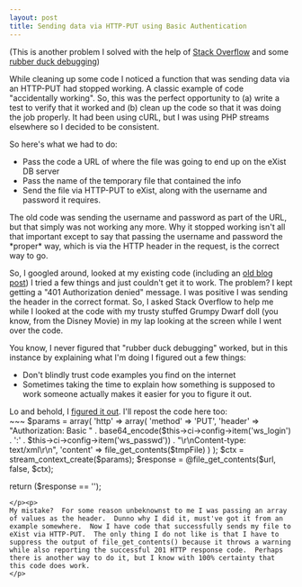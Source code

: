 ```yaml
--- 
layout: post
title: Sending data via HTTP-PUT using Basic Authentication
---
```

<p>(This is another problem I solved with the help of <a href="http://stackoverflow.com"</a>Stack Overflow</a> and some <a href="http://en.wikipedia.org/wiki/Rubber_duck_debugging">rubber duck debugging</a>)
</p>
<p>
While cleaning up some code I noticed a function that was sending data via an HTTP-PUT had stopped working.  A classic example of code "accidentally working".  So, this was the perfect opportunity to (a) write a test to verify that it worked and (b) clean up the code so that it was doing the job properly.  It had been using cURL, but I was using PHP streams elsewhere so I decided to be consistent.
</p>
<p>
So here's what we had to do:
<ul>
<li>Pass the code a URL of where the file was going to end up on the eXist DB server</li>
<li>Pass the name of the temporary file that contained the info</li>
<li>Send the file via HTTP-PUT to eXist, along with the username and password it requires.</li>
</ul>
</p>
<p>
The old code was sending the username and password as part of the URL, but that simply was not working any more.  Why it stopped working isn't all that important except to say that passing the username and password the *proper* way, which is via the HTTP header in the request, is the correct way to go.
</p>
<p>
So, I googled around, looked at my existing code (including an <a href="http://www.littlehart.net/atthekeyboard/2008/01/11/how-to-http-put-a-file-somewhere-using-php/">old blog post</a>) I tried a few things and just couldn't get it to work.  The problem?  I kept getting a "401 Authorization denied" message.  I was positive I was sending the header in the correct format.  So, I asked Stack Overflow to help me while I looked at the code with my trusty stuffed Grumpy Dwarf doll (you know, from the Disney Movie) in my lap looking at the screen while I went over the code.
</p>
<p>
You know, I never figured that "rubber duck debugging" worked, but in this instance by explaining what I'm doing I figured out a few things:
<ul>
<li>Don't blindly trust code examples you find on the internet</li>
<li>Sometimes taking the time to explain how something is supposed to work someone actually makes it easier for you to figure it out.</li>
</ul>
</p>
<p>
Lo and behold, I <a href="http://stackoverflow.com/questions/1691530/sending-a-file-via-http-put-in-php">figured it out</a>.  I'll repost the code here too:
<br />
~~~
$params = array(
    'http' => array(
        'method' => 'PUT',
        'header' => "Authorization: Basic " . base64_encode($this->ci->config->item('ws_login') . ':' . $this->ci->config->item('ws_passwd')) . "\r\nContent-type: text/xml\r\n",
        'content' => file_get_contents($tmpFile)
             )
         );
$ctx = stream_context_create($params);
$response = @file_get_contents($url, false, $ctx);

return ($response == '');
~~~
</p><p>
My mistake?  For some reason unbeknownst to me I was passing an array of values as the header.  Dunno why I did it, must've got it from an example somewhere.  Now I have code that successfully sends my file to eXist via HTTP-PUT.  The only thing I do not like is that I have to suppress the output of file_get_contents() because it throws a warning while also reporting the successful 201 HTTP response code.  Perhaps there is another way to do it, but I know with 100% certainty that this code does work.
</p>
